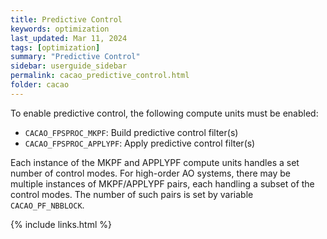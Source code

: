 ```yaml
---
title: Predictive Control
keywords: optimization
last_updated: Mar 11, 2024
tags: [optimization]
summary: "Predictive Control"
sidebar: userguide_sidebar
permalink: cacao_predictive_control.html
folder: cacao
---
```



To enable predictive control, the following compute units must be enabled:
- `CACAO_FPSPROC_MKPF`: Build predictive control filter(s)
- `CACAO_FPSPROC_APPLYPF`: Apply predictive control filter(s)

Each instance of the MKPF and APPLYPF compute units handles a set number of control modes. For high-order AO systems, there may be multiple instances of MKPF/APPLYPF pairs, each handling a subset of the control modes. The number of such pairs is set by variable `CACAO_PF_NBBLOCK`.





{% include links.html %}
